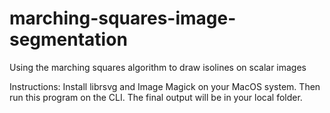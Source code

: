 # marching-squares-image-segmentation
Using the marching squares algorithm to draw isolines on scalar images

Instructions: Install librsvg and Image Magick on your MacOS system. Then run this program on the CLI. The final output will be in your local folder.